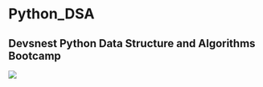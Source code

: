 # Python_DSA
<h2>Devsnest Python Data Structure and Algorithms Bootcamp</h2>

<img src="https://www.digitalvidya.com/wp-content/uploads/2018/11/DATA-STRUCTURES-AND-ALGORITHMS-IN-P.png">

